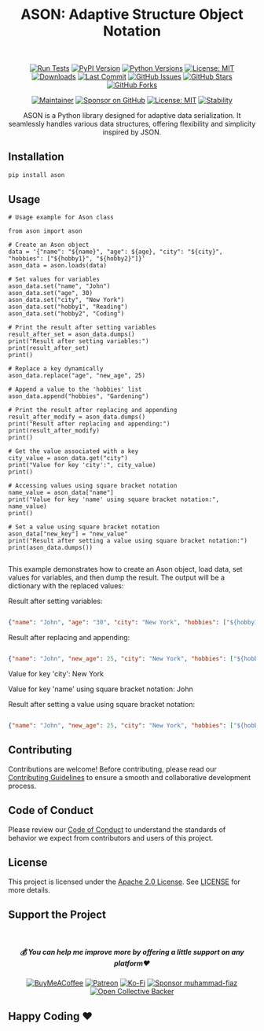 <div align="center">
  
#  ASON: Adaptive Structure Object Notation

<br>

[![Run Tests](https://github.com/muhammad-fiaz/ason/actions/workflows/python-package.yaml/badge.svg)](https://github.com/muhammad-fiaz/ason/actions/workflows/python-package.yaml)
[![PyPI Version](https://img.shields.io/pypi/v/ason)](https://pypi.org/project/ason/)
[![Python Versions](https://img.shields.io/pypi/pyversions/ason)](https://pypi.org/project/ason/)
[![License: MIT](https://img.shields.io/badge/License-MIT-blue.svg)](https://opensource.org/licenses/MIT)
[![Downloads](https://img.shields.io/pypi/dm/ason)](https://pypi.org/project/ason/)
[![Last Commit](https://img.shields.io/github/last-commit/muhammad-fiaz/ason)](https://github.com/muhammad-fiaz/ason)
[![GitHub Issues](https://img.shields.io/github/issues/muhammad-fiaz/ason)](https://github.com/muhammad-fiaz/ason/issues)
[![GitHub Stars](https://img.shields.io/github/stars/muhammad-fiaz/ason)](https://github.com/muhammad-fiaz/ason/stargazers)
[![GitHub Forks](https://img.shields.io/github/forks/muhammad-fiaz/ason)](https://github.com/muhammad-fiaz/ason/network)

[![Maintainer](https://img.shields.io/badge/Maintainer-muhammad--fiaz-blue)](https://github.com/muhammad-fiaz)
[![Sponsor on GitHub](https://img.shields.io/badge/Sponsor%20on%20GitHub-Become%20a%20Sponsor-blue)](https://github.com/sponsors/muhammad-fiaz)
[![License: MIT](https://img.shields.io/badge/License-MIT-blue.svg)](https://opensource.org/licenses/MIT)
[![Stability](https://img.shields.io/badge/Stability-Stable-green)](https://github.com/muhammad-fiaz/ason)

ASON is a Python library designed for adaptive data serialization. It seamlessly handles various data structures, offering flexibility and simplicity inspired by JSON.


</div>



## Installation

```bash
pip install ason
```

## Usage

```python3
# Usage example for Ason class

from ason import ason

# Create an Ason object
data = '{"name": "${name}", "age": ${age}, "city": "${city}", "hobbies": ["${hobby1}", "${hobby2}"]}'
ason_data = ason.loads(data)

# Set values for variables
ason_data.set("name", "John")
ason_data.set("age", 30)
ason_data.set("city", "New York")
ason_data.set("hobby1", "Reading")
ason_data.set("hobby2", "Coding")

# Print the result after setting variables
result_after_set = ason_data.dumps()
print("Result after setting variables:")
print(result_after_set)
print()

# Replace a key dynamically
ason_data.replace("age", "new_age", 25)

# Append a value to the 'hobbies' list
ason_data.append("hobbies", "Gardening")

# Print the result after replacing and appending
result_after_modify = ason_data.dumps()
print("Result after replacing and appending:")
print(result_after_modify)
print()

# Get the value associated with a key
city_value = ason_data.get("city")
print("Value for key 'city':", city_value)
print()

# Accessing values using square bracket notation
name_value = ason_data["name"]
print("Value for key 'name' using square bracket notation:", name_value)
print()

# Set a value using square bracket notation
ason_data["new_key"] = "new_value"
print("Result after setting a value using square bracket notation:")
print(ason_data.dumps())


```
This example demonstrates how to create an Ason object, load data, set values for variables, and then dump the result. The output will be a dictionary with the replaced values:

Result after setting variables:
```json

{"name": "John", "age": "30", "city": "New York", "hobbies": ["${hobby1}", "${hobby2}"]}
```
Result after replacing and appending:
```json

{"name": "John", "new_age": 25, "city": "New York", "hobbies": ["${hobby1}", "${hobby2}", "Gardening"]}
```
Value for key 'city': New York

Value for key 'name' using square bracket notation: John

Result after setting a value using square bracket notation:
```json

{"name": "John", "new_age": 25, "city": "New York", "hobbies": ["${hobby1}", "${hobby2}", "Gardening"], "new_key": "new_value"}
```

## Contributing
Contributions are welcome! Before contributing, please read our [Contributing Guidelines](CONTRIBUTING.md) to ensure a smooth and collaborative development process.

## Code of Conduct

Please review our [Code of Conduct](CODE_OF_CONDUCT.md) to understand the standards of behavior we expect from contributors and users of this project.

## License
This project is licensed under the [Apache 2.0 License](). See [LICENSE](LICENSE) for more details.

## Support the Project
<br>
<div align="center">

<h5> <strong> 💰 You can help me improve more by offering a little support on any platform❤️</strong></h5>

[![BuyMeACoffee](https://img.shields.io/badge/Buy%20Me%20a%20Coffee-ffdd00?style=for-the-badge&logo=buy-me-a-coffee&logoColor=black)](https://buymeacoffee.com/muhammadfiaz) [![Patreon](https://img.shields.io/badge/Patreon-F96854?style=for-the-badge&logo=patreon&logoColor=white)](https://patreon.com/muhammadfiaz) [![Ko-Fi](https://img.shields.io/badge/Ko--fi-F16061?style=for-the-badge&logo=ko-fi&logoColor=white)](https://ko-fi.com/muhammadfiaz)
[![Sponsor muhammad-fiaz](https://img.shields.io/badge/Sponsor-%231EAEDB.svg?&style=for-the-badge&logo=GitHub-Sponsors&logoColor=white)](https://github.com/sponsors/muhammad-fiaz)
[![Open Collective Backer](https://img.shields.io/badge/Open%20Collective-Backer-%238CC84B?style=for-the-badge&logo=open-collective&logoColor=white)](https://opencollective.com/muhammadfiaz)
</div>



## Happy Coding ❤️
